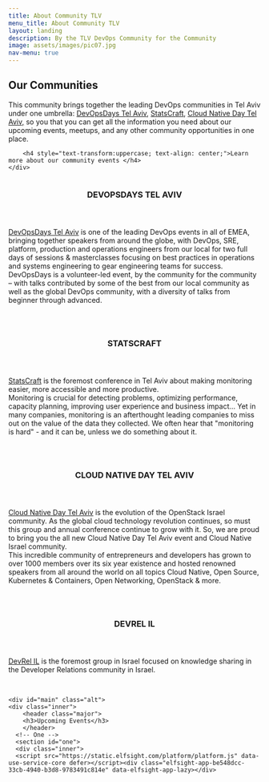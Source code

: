 ```yaml
---
title: About Community TLV
menu_title: About Community TLV
layout: landing
description: By the TLV DevOps Community for the Community 
image: assets/images/pic07.jpg
nav-menu: true
---
```


<!-- Main -->
<div id="main">

<!-- One -->
<section id="one">
	<div class="inner">
			<h2>Our Communities</h2>
		<p>This community brings together the leading DevOps communities in Tel Aviv under one umbrella: <a href="{{ site.devopsdays_url }}" target="_blank"> DevOpsDays Tel Aviv</a>, <a href="{{ site.statscraft_url }}" target="_blank">StatsCraft</a>, <a href="{{ site.cloudnative_url }}" target="_blank"> Cloud Native Day Tel Aviv,</a> so you that you can get all the information you need about our upcoming events, meetups, and any other community opportunities in one place.</p>

		
		<h4 style="text-transform:uppercase; text-align: center;">Learn more about our community events </h4>
	</div>
</section>

<!-- Two -->
<section id="two" class="spotlights">
	<section>
		<a href="#" class="image">
			<img src="{% link assets/images/pic08.jpg %}" alt="" data-position="center center" />
		</a>
		<div class="content">
			<div class="inner">
				<header class="major">
					<h3>DEVOPSDAYS TEL AVIV</h3>
				</header>
				<p><a href="https://devopsdaystlv.com" target="_blank">DevOpsDays Tel Aviv</a> is one of the leading DevOps events in all of EMEA, bringing together speakers from around the globe, with DevOps, SRE, platform, production and operations engineers from our local for two full days of sessions & masterclasses focusing on best practices in operations and systems engineering to gear engineering teams for success.<br/>DevOpsDays is a volunteer-led event, by the community for the community – with talks contributed by some of the best from our local community as well as the global DevOps community, with a diversity of talks from beginner through advanced.</p>
				<p><a href="https://twitter.com/devopsdaystelaviv" target="_blank"><span class="icon alt fa-twitter"></span></a>&nbsp;<a href="https://facebook.com/devopsdaystlv" target="_blank"><span class="icon alt fa-facebook"></span></a>&nbsp;<a href="https://www.linkedin.com/company/35524161" target="_blank"><span class="icon alt fa-linkedin"></span></a></p>
			</div>
		</div>
	</section>
	<section>
		<a href="#" class="image">
			<img src="{% link assets/images/pic09.jpg %}" alt="" data-position="top center" />
		</a>
		<div class="content">
			<div class="inner">
				<header class="major">
					<h3>STATSCRAFT</h3>
				</header>
				<p><a href="https://www.statscraft.org.il/" target="_blank">StatsCraft</a> is the foremost conference in Tel Aviv about making monitoring easier, more accessible and more productive.<br/>Monitoring is crucial for detecting problems, optimizing performance, capacity planning, improving user experience and business impact... Yet in many companies, monitoring is an afterthought leading companies to miss out on the value of the data they collected. We often hear that "monitoring is hard" - and it can be, unless we do something about it.</p>
				<p><a href="https://twitter.com/statscraft" target="_blank"><span class="icon alt fa-twitter"></span></a>&nbsp;<a href="https://www.facebook.com/statscraft.il" target="_blank"><span class="icon alt fa-facebook"></span></a>&nbsp;<a href="https://www.linkedin.com/company/19015816" target="_blank"><span class="icon alt fa-linkedin"></span></a></p>
			</div>
		</div>
	</section>
	<section>
		<a href="#" class="image">
			<img src="{% link assets/images/pic10.jpg %}" alt="" data-position="25% 25%" />
		</a>
		<div class="content">
			<div class="inner">
				<header class="major">
					<h3>CLOUD NATIVE DAY TEL AVIV</h3>
				</header>
				<p><a href="https://cloudnativeisrael.com" target="_blank">Cloud Native Day Tel Aviv</a> is the evolution of the OpenStack Israel community. As the global cloud technology revolution continues, so must this group and annual conference continue to grow with it. So, we are proud to bring you the all new Cloud Native Day Tel Aviv event and Cloud Native Israel community.</br>This incredible community of entrepreneurs and developers has grown to over 1000 members over its six year existence and hosted renowned speakers from all around the world on all topics Cloud Native, Open Source, Kubernetes & Containers, Open Networking, OpenStack & more.</p>
				<p><a href="https://twitter.com/cloudnativeIL" target="_blank"><span class="icon alt fa-twitter"></span></a>&nbsp;</p>
			</div>
		</div>
	</section>
		<section>
		<a href="#" class="image">
			<img src="{% link assets/images/pic08-2.jpg %}" alt="" data-position="25% 25%" />
		</a>
		<div class="content">
			<div class="inner">
				<header class="major">
					<h3>DEVREL IL</h3>
				</header>
				<p><a href="https://www.meetup.com/DevRel/" target="_blank">DevRel IL</a> is the foremost group in Israel focused on knowledge sharing in the Developer Relations community in Israel.</p>
				<p><a href="https://twitter.com/devrel_IL" target="_blank"><span class="icon alt fa-twitter"></span></a>&nbsp;<a href="https://www.facebook.com/groups/DevRel.IL" target="_blank"><span class="icon alt fa-facebook"></span></a></p>
			</div>
		</div>
	</section>
</section>

<!-- Three 
<section id="three" class="spotlights">
		<section>
		<a href="#" class="image">
			<img src="{% link assets/images/pic08-2.jpg %}" alt="" data-position="center center" />
		</a>
		<div class="content">
			<div class="inner">
				<header class="major">
					<h3>DEVREL IL</h3>
				</header>
				<p><a href="https://www.meetup.com/DevRel/" target="_blank">DevRel IL</a> is the foremost group in Israel focused on knowledge sharing in the Developer Relations community in Israel.</p>
				<p><a href="https://twitter.com/devrel_IL" target="_blank"><span class="icon alt fa-twitter"></span></a>&nbsp;<a href="https://www.facebook.com/groups/DevRel.IL" target="_blank"><span class="icon alt fa-facebook"></span></a></p>
			</div>
		</div>
		</section>	  
</section>-->


   <!-- Main -->
    <div id="main" class="alt">
	<div class="inner">
		<header class="major">
		<h3>Upcoming Events</h3>
		</header>
      <!-- One -->
	  <section id="one">
	  <div class="inner">
	  <script src="https://static.elfsight.com/platform/platform.js" data-use-service-core defer></script><div class="elfsight-app-be548dcc-33cb-4940-b3d8-9783491c814e" data-elfsight-app-lazy></div>
   
	
